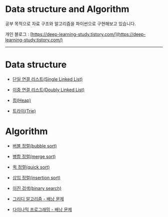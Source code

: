 # Data structure and Algorithm
공부 목적으로 자료 구조와 알고리즘을 파이썬으로 구현해보고 있습니다.

개인 블로그 : [https://deep-learning-study.tistory.com/](https://deep-learning-study.tistory.com/)

---

# Data structure

- [단일 연결 리스트(Single Linked List)](https://github.com/Seonghoon-Yu/Data-structure-and-Algorithm/blob/master/data_structure/single_linked_list.py)

- [이중 연결 리스트(Doubly Linked List)](https://github.com/Seonghoon-Yu/Data-structure-and-Algorithm/blob/master/data_structure/doubly_linked_list.py)

- [힙(Heap)](https://github.com/Seonghoon-Yu/Data-structure-and-Algorithm/blob/master/data_structure/heap.py)

- [트라이(Trie)](https://github.com/Seonghoon-Yu/Data-structure-and-Algorithm/blob/master/data_structure/trie.py)

# Algorithm

- [버블 정렬(bubble sort)](https://github.com/Seonghoon-Yu/Data-structure-and-Algorithm/blob/master/algorithm/bubble_sort.py)

- [병합 정렬(merge sort)](https://github.com/Seonghoon-Yu/Data-structure-and-Algorithm/blob/master/algorithm/merge_sort.py)

- [퀵 정렬(quick sort)](https://github.com/Seonghoon-Yu/Data-structure-and-Algorithm/blob/master/algorithm/quick_sort.py)

- [삽입 정렬(insertion sort)](https://github.com/Seonghoon-Yu/Data-structure-and-Algorithm/blob/master/algorithm/insertion_sort.py)

- [이진 검색(binary search)](https://github.com/Seonghoon-Yu/Data-structure-and-Algorithm/blob/master/algorithm/Binary_Search.py)

- [그리디 알고리즘 - 배낭 문제](https://github.com/Seonghoon-Yu/Data-structure-and-Algorithm/blob/master/algorithm/greedy_algorithm.py)

- [다이나믹 프로그래밍 - 배낭 문제](https://github.com/Seonghoon-Yu/Data-structure-and-Algorithm/blob/master/algorithm/dynamic_programming.py)
